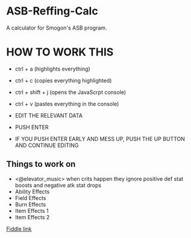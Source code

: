 # ASB-Reffing-Calc
A calculator for Smogon's ASB program.

# HOW TO WORK THIS
- ctrl + a (highlights everything)
- ctrl + c (copies everything highlighted)
- ctrl + shift + j (opens the JavaScrpt console)
- ctrl + v (pastes everything in the console)
- EDIT THE RELEVANT DATA
- PUSH ENTER

- IF YOU PUSH ENTER EARLY AND MESS UP, PUSH THE UP BUTTON AND CONTINUE EDITING

## Things to work on

- <@elevator_music> when crits happen they ignore positive def stat boosts and negative atk stat drops
- Ability Effects 
- Field Effects 
- Burn Effects
- Item Effects 1
- Item Effects 2

[Fiddle link](http://jsfiddle.net/Redew/6hjt5h8e/13/)
